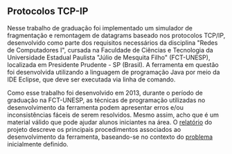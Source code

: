 ## Protocolos TCP-IP
Nesse trabalho de graduação foi implementado um simulador de fragmentação e remontagem de datagrams baseado nos protocolos TCP/IP, desenvolvido como parte dos requisitos necessários da disciplina "Redes de Computadores I", cursada na Faculdade de Ciências e Tecnologia da Universidade Estadual Paulista "Júlio de Mesquita Filho" (FCT-UNESP), localizada em Presidente Prudente - SP (Brasil). A ferramenta em questão foi desenvolvida utilizando a linguagem  de programação Java por meio da IDE Eclipse, que deve ser executada via linha de comando.

Como esse trabalho foi desenvolvido em 2013, durante o período de graduação na FCT-UNESP, as técnicas de programação utilizadas no desenvolvimento da ferramenta podem apresentar erros e/ou inconsistências fáceis de serem resolvidos. Mesmo assim, acho que é um material válido que pode ajudar alunos iniciantes na área. O [relatório](https://github.com/joao8tunes/TCP-IP/blob/master/relatorio.pdf) do projeto descreve os principais procedimentos associados ao desenvolvimento da ferramenta, baseando-se no contexto do [problema](https://github.com/joao8tunes/TCP-IP/blob/master/problema.pdf)  inicialmente definido.
